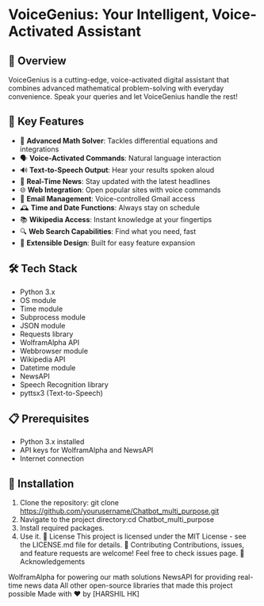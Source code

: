 # VoiceGenius: Your Intelligent, Voice-Activated Assistant

## 🌟 Overview

VoiceGenius is a cutting-edge, voice-activated digital assistant that combines advanced mathematical problem-solving with everyday convenience. Speak your queries and let VoiceGenius handle the rest!

## 🚀 Key Features

- 🧮 **Advanced Math Solver**: Tackles differential equations and integrations
- 🗣️ **Voice-Activated Commands**: Natural language interaction
- 🔊 **Text-to-Speech Output**: Hear your results spoken aloud
- 📰 **Real-Time News**: Stay updated with the latest headlines
- 🌐 **Web Integration**: Open popular sites with voice commands
- 📧 **Email Management**: Voice-controlled Gmail access
- 🕰️ **Time and Date Functions**: Always stay on schedule
- 📚 **Wikipedia Access**: Instant knowledge at your fingertips
- 🔍 **Web Search Capabilities**: Find what you need, fast
- 🔧 **Extensible Design**: Built for easy feature expansion

## 🛠️ Tech Stack

- Python 3.x
- OS module
- Time module
- Subprocess module
- JSON module
- Requests library
- WolframAlpha API
- Webbrowser module
- Wikipedia API
- Datetime module
- NewsAPI
- Speech Recognition library
- pyttsx3 (Text-to-Speech)

## 📋 Prerequisites

- Python 3.x installed
- API keys for WolframAlpha and NewsAPI
- Internet connection

## 🔧 Installation

1. Clone the repository: git clone https://github.com/yourusername/Chatbot_multi_purpose.git
2. Navigate to the project directory:cd Chatbot_multi_purpose
3. Install required packages.
4. Use it.
📜 License
This project is licensed under the MIT License - see the LICENSE.md file for details.
🤝 Contributing
Contributions, issues, and feature requests are welcome! Feel free to check issues page.
👏 Acknowledgements

WolframAlpha for powering our math solutions
NewsAPI for providing real-time news data
All other open-source libraries that made this project possible
Made with ❤️ by [HARSHIL HK]

